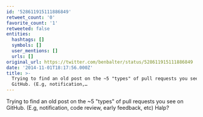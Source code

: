 ```yaml
---
id: '528611915111886849'
retweet_count: '0'
favorite_count: '1'
retweeted: false
entities:
  hashtags: []
  symbols: []
  user_mentions: []
  urls: []
original_url: https://twitter.com/benbalter/status/528611915111886849
date: '2014-11-01T18:17:56.000Z'
title: >-
  Trying to find an old post on the ~5 "types" of pull requests you see on
  GitHub. (E.g, notification,…
---
```


Trying to find an old post on the ~5 "types" of pull requests you see on GitHub. (E.g, notification, code review, early feedback, etc) Halp?